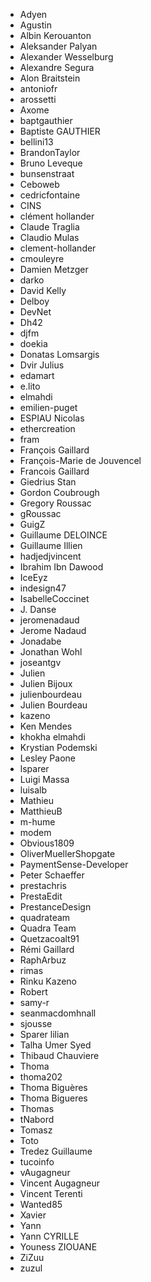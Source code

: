 - Adyen 
- Agustin 
- Albin Kerouanton 
- Aleksander Palyan 
- Alexander Wesselburg 
- Alexandre Segura 
- Alon Braitstein 
- antoniofr 
- arossetti 
- Axome 
- baptgauthier 
- Baptiste GAUTHIER 
- bellini13 
- BrandonTaylor 
- Bruno Leveque 
- bunsenstraat 
- Ceboweb 
- cedricfontaine 
- CINS 
- clément hollander 
- Claude Traglia 
- Claudio Mulas 
- clement-hollander 
- cmouleyre 
- Damien Metzger 
- darko 
- David Kelly 
- Delboy 
- DevNet 
- Dh42 
- djfm 
- doekia 
- Donatas Lomsargis 
- Dvir Julius 
- edamart 
- e.lito 
- elmahdi 
- emilien-puget 
- ESPIAU Nicolas 
- ethercreation 
- fram 
- François Gaillard 
- François-Marie de Jouvencel 
- Francois Gaillard 
- Giedrius Stan 
- Gordon Coubrough 
- Gregory Roussac 
- gRoussac 
- GuigZ 
- Guillaume DELOINCE 
- Guillaume Illien 
- hadjedjvincent 
- Ibrahim Ibn Dawood 
- IceEyz 
- indesign47 
- IsabelleCoccinet 
- J. Danse 
- jeromenadaud 
- Jerome Nadaud 
- Jonadabe 
- Jonathan Wohl 
- joseantgv 
- Julien 
- Julien Bijoux 
- julienbourdeau 
- Julien Bourdeau 
- kazeno 
- Ken Mendes 
- khokha elmahdi 
- Krystian Podemski 
- Lesley Paone 
- lsparer 
- Luigi Massa 
- luisalb 
- Mathieu 
- MatthieuB 
- m-hume 
- modem 
- Obvious1809 
- OliverMuellerShopgate 
- PaymentSense-Developer 
- Peter Schaeffer 
- prestachris 
- PrestaEdit 
- PrestanceDesign 
- quadrateam 
- Quadra Team 
- Quetzacoalt91 
- Rémi Gaillard 
- RaphArbuz 
- rimas 
- Rinku Kazeno 
- Robert 
- samy-r 
- seanmacdomhnall 
- sjousse 
- Sparer lilian 
- Talha Umer Syed 
- Thibaud Chauviere 
- Thoma 
- thoma202 
- Thoma Biguères 
- Thoma Bigueres 
- Thomas 
- tNabord 
- Tomasz 
- Toto 
- Tredez Guillaume 
- tucoinfo 
- vAugagneur 
- Vincent Augagneur 
- Vincent Terenti 
- Wanted85 
- Xavier 
- Yann 
- Yann CYRILLE 
- Youness ZIOUANE 
- ZiZuu 
- zuzul 
